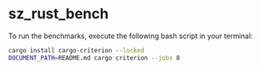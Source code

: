 # sz_rust_bench

To run the benchmarks, execute the following bash script in your terminal:

```bash
cargo install cargo-criterion --locked
DOCUMENT_PATH=README.md cargo criterion --jobs 8
```
